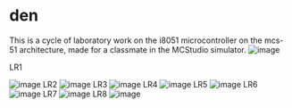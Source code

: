 # den
This is a cycle of laboratory work on the i8051 microcontroller on the mcs-51 architecture, made for a classmate in the MCStudio simulator.
![image](https://user-images.githubusercontent.com/87578324/233860901-14794d6b-c2cf-4e78-a769-1a777d56688e.png)

LR1

![image](https://user-images.githubusercontent.com/87578324/233861311-e0d193e3-a1b6-4247-8a59-631d9d1a5c40.png)
LR2
![image](https://user-images.githubusercontent.com/87578324/233861332-744cbc0b-26c9-4c62-aa93-2247397d01b3.png)
LR3
![image](https://user-images.githubusercontent.com/87578324/233861350-8da1fd02-a13a-47ab-a2f1-07a4fc058796.png)
LR4
![image](https://user-images.githubusercontent.com/87578324/233861360-c41e53ec-6b6e-4d43-abf5-4e0efe92d7fb.png)
LR5
![image](https://user-images.githubusercontent.com/87578324/233861390-53318e98-70f5-494b-b049-75d209959d2f.png)
LR6
![image](https://user-images.githubusercontent.com/87578324/233861390-53318e98-70f5-494b-b049-75d209959d2f.png)
LR7
![image](https://user-images.githubusercontent.com/87578324/233861399-afccb0f1-67cc-4fe3-97b4-9987422f6e49.png)
LR8
![image](https://user-images.githubusercontent.com/87578324/233861461-5d09db91-83ab-49ad-994b-f94915f32d1d.png)
